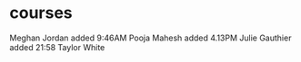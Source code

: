 # courses
Meghan Jordan added 9:46AM
Pooja Mahesh added 4.13PM
Julie Gauthier added 21:58
Taylor White
